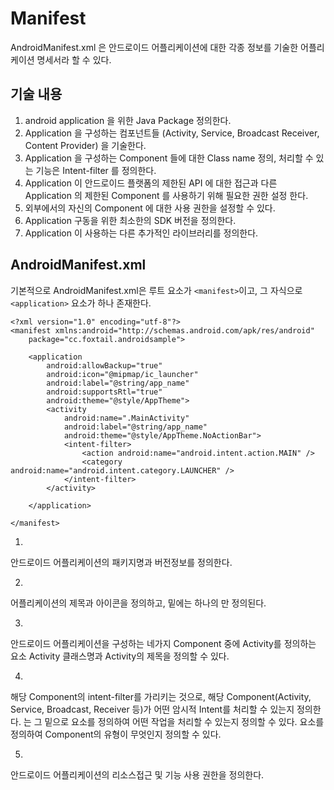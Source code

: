 # Manifest
AndroidManifest.xml 은 안드로이드 어플리케이션에 대한 각종 정보를 기술한 어플리케이션 명세서라 할 수 있다.

## 기술 내용

1. android application 을 위한 Java Package 정의한다.
2. Application 을 구성하는 컴포넌트들 (Activity, Service, Broadcast Receiver, Content Provider) 을 기술한다.
3. Application 을 구성하는 Component 들에 대한 Class name 정의, 처리할 수 있는 기능은 Intent-filter 를 정의한다.
4. Application 이 안드로이드 플랫폼의 제한된 API 에 대한 접근과 다른 Application 의 제한된 Component 를 사용하기 위해 필요한 권한 설정 한다.
5. 외부에서의 자신의 Component 에 대한 사용 권한을 설정할 수 있다.
6. Application 구동을 위한 최소한의 SDK 버전을 정의한다.
7. Application 이 사용하는 다른 추가적인 라이브러리를 정의한다.	


## AndroidManifest.xml
기본적으로 AndroidManifest.xml은 루트 요소가 `<manifest>`이고, 그 자식으로 `<application>` 요소가 하나 존재한다.
```
<?xml version="1.0" encoding="utf-8"?>
<manifest xmlns:android="http://schemas.android.com/apk/res/android"
    package="cc.foxtail.androidsample">

    <application
        android:allowBackup="true"
        android:icon="@mipmap/ic_launcher"
        android:label="@string/app_name"
        android:supportsRtl="true"
        android:theme="@style/AppTheme">
        <activity
            android:name=".MainActivity"
            android:label="@string/app_name"
            android:theme="@style/AppTheme.NoActionBar">
            <intent-filter>
                <action android:name="android.intent.action.MAIN" />
                <category android:name="android.intent.category.LAUNCHER" />
            </intent-filter>
        </activity>

    </application>

</manifest>
```

1. <manifest>
안드로이드 어플리케이션의 패키지명과 버전정보를 정의한다. 

2. <application>
어플리케이션의 제목과 아이콘을 정의하고, <manifest> 밑에는 하나의 <application>만 정의된다.

3. <activity>
안드로이드 어플리케이션을 구성하는 네가지 Component 중에 Activity를 정의하는 요소 Activity 클래스명과 Activity의 제목을 정의할 수 있다.

4. <intent-filter>
해당 Component의 intent-filter를 가리키는 것으로, 해당 Component(Activity, Service, Broadcast, Receiver 등)가 어떤 암시적 Intent를 처리할 수 있는지 정의한다. <intent-filter>는 그 밑으로 <action>요소를 정의하여 어떤 작업을 처리할 수 있는지 정의할 수 있다. <category>요소를 정의하여 Component의 유형이 무엇인지 정의할 수 있다. 

5. <uses-permission>
안드로이드 어플리케이션의 리소스접근 및 기능 사용 권한을 정의한다.

